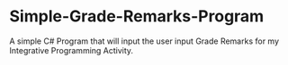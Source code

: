 # Simple-Grade-Remarks-Program
A simple C# Program that will input the user input Grade Remarks for my Integrative Programming Activity.
